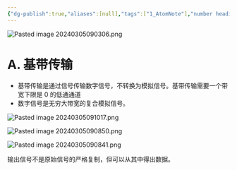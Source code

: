 ```yaml
---
{"dg-publish":true,"aliases":[null],"tags":["1_AtomNote"],"number headings":"auto, first-level 1, max 6, A.1.","Created-Date":"2024-03-05 08:54:42","Modified-Date":"2024-04-18 11:53:19","permalink":"/A01_Lessons/Ab05_计算机通信与网络/数字信号/","dgPassFrontmatter":true}
---
```




![Pasted image 20240305090306.png](/img/user/Z02_ObFiles/Attachments/Pasted%20image%2020240305090306.png)



# A. 基带传输

- 基带传输是通过信号传输数字信号，不转换为模拟信号。基带传输需要一个带宽下限是 0 的低通通道
- 数字信号是无穷大带宽的复合模拟信号。



![Pasted image 20240305091017.png](/img/user/Z02_ObFiles/Attachments/Pasted%20image%2020240305091017.png)




![Pasted image 20240305090850.png](/img/user/Z02_ObFiles/Attachments/Pasted%20image%2020240305090850.png)



![Pasted image 20240305090841.png](/img/user/Z02_ObFiles/Attachments/Pasted%20image%2020240305090841.png)




输出信号不是原始信号的严格复制，但可以从其中得出数据。


